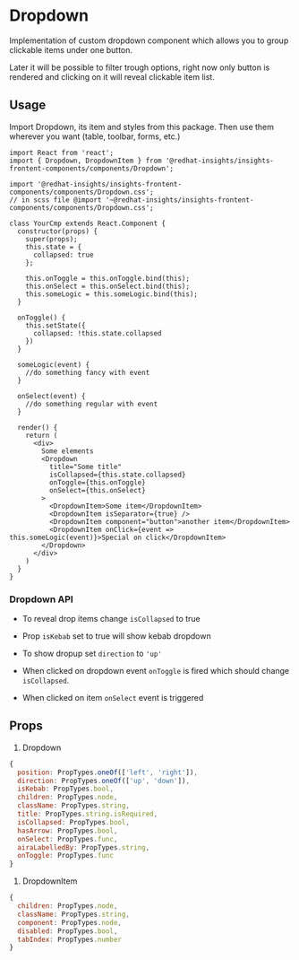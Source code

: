 # Dropdown

Implementation of custom dropdown component which allows you to group clickable items under one button.

Later it will be possible to filter trough options, right now only button is rendered and clicking on it will reveal clickable item list.

## Usage

Import Dropdown, its item and styles from this package. Then use them wherever you want (table, toolbar, forms, etc.)

```JSX
import React from 'react';
import { Dropdown, DropdownItem } from '@redhat-insights/insights-frontent-components/components/Dropdown';

import '@redhat-insights/insights-frontent-components/components/Dropdown.css';
// in scss file @import '~@redhat-insights/insights-frontent-components/components/Dropdown.css';

class YourCmp extends React.Component {
  constructor(props) {
    super(props);
    this.state = {
      collapsed: true
    };

    this.onToggle = this.onToggle.bind(this);
    this.onSelect = this.onSelect.bind(this);
    this.someLogic = this.someLogic.bind(this);
  }

  onToggle() {
    this.setState({
      collapsed: !this.state.collapsed
    })
  }

  someLogic(event) {
    //do something fancy with event
  }

  onSelect(event) {
    //do something regular with event
  }

  render() {
    return (
      <div>
        Some elements
        <Dropdown
          title="Some title"
          isCollapsed={this.state.collapsed}
          onToggle={this.onToggle}
          onSelect={this.onSelect}
        >
          <DropdownItem>Some item</DropdownItem>
          <DropdownItem isSeparator={true} />
          <DropdownItem component="button">another item</DropdownItem>
          <DropdownItem onClick={event => this.someLogic(event)}>Special on click</DropdownItem>
        </Dropdown>
      </div>
    )
  }
}
```

### Dropdown API

* To reveal drop items change `isCollapsed` to true

* Prop `isKebab` set to true will show kebab dropdown

* To show dropup set `direction` to `'up'`

* When clicked on dropdown event `onToggle` is fired which should change `isCollapsed`.

* When clicked on item `onSelect` event is triggered

## Props

1. Dropdown

```javascript
{
  position: PropTypes.oneOf(['left', 'right']),
  direction: PropTypes.oneOf(['up', 'down']),
  isKebab: PropTypes.bool,
  children: PropTypes.node,
  className: PropTypes.string,
  title: PropTypes.string.isRequired,
  isCollapsed: PropTypes.bool,
  hasArrow: PropTypes.bool,
  onSelect: PropTypes.func,
  airaLabelledBy: PropTypes.string,
  onToggle: PropTypes.func
}
```

1. DropdownItem

```javascript
{
  children: PropTypes.node,
  className: PropTypes.string,
  component: PropTypes.node,
  disabled: PropTypes.bool,
  tabIndex: PropTypes.number
}
```
